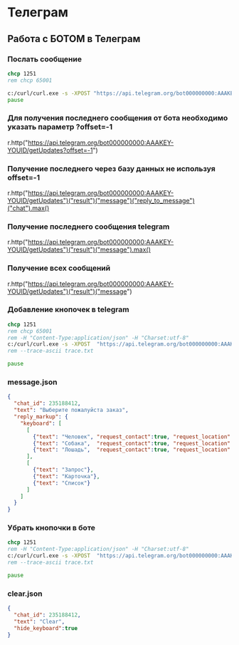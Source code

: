 # Телеграм
## Работа с БОТОМ в Телеграм



### Послать сообщение
```bat
chcp 1251
rem chcp 65001

c:/curl/curl.exe -s -XPOST "https://api.telegram.org/bot000000000:AAAKEY-YOUID/sendMessage" -F chat_id="235188412" -F text="Отлично все работает с нашим ботом" 
pause
```

### Для получения последнего сообщения от бота необходимо указать параметр ?offset=-1
r.http("https://api.telegram.org/bot000000000:AAAKEY-YOUID/getUpdates?offset=-1")

### Получение последнего через базу данных не используя offset=-1
r.http("https://api.telegram.org/bot000000000:AAAKEY-YOUID/getUpdates")("result")("message")("reply_to_message")("chat").max()

### Получение последнего сообщения telegram
r.http("https://api.telegram.org/bot000000000:AAAKEY-YOUID/getUpdates")("result")("message").max()

### Получение всех сообщений
r.http("https://api.telegram.org/bot000000000:AAAKEY-YOUID/getUpdates")("result")("message")

### Добавление кнопочек в telegram
```bat
chcp 1251
rem chcp 65001
rem -H "Content-Type:application/json" -H "Charset:utf-8"
c:/curl/curl.exe -s -XPOST  "https://api.telegram.org/bot000000000:AAAKEY-YOUID/sendMessage" -T "clear.json" -H "Content-Type: application/json; charset=utf-8;" 
rem --trace-ascii trace.txt

pause
```

### message.json
```json
{
  "chat_id": 235188412,
  "text": "Выберите пожалуйста заказ",
  "reply_markup": {
    "keyboard": [
      [
        {"text": "Человек", "request_contact":true, "request_location":true},
        {"text": "Собака",  "request_contact":true, "request_location":true},
        {"text": "Лошадь",  "request_contact":true, "request_location":true}
      ],
      [
        {"text": "Запрос"},
        {"text": "Карточка"},
        {"text": "Список"}
      ]
    ]
  }
}

```

### Убрать кнопочки в боте
```bat
chcp 1251
rem -H "Content-Type:application/json" -H "Charset:utf-8"
c:/curl/curl.exe -s -XPOST  "https://api.telegram.org/bot000000000:AAAKEY-YOUID/sendMessage" -T "clear.json" -H "Content-Type: application/json; charset=utf-8;" 
rem --trace-ascii trace.txt

pause
```

### clear.json
```json
{
  "chat_id": 235188412,
  "text": "Clear",
  "hide_keyboard":true
}
```
